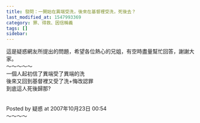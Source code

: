 ```yaml
---
title: 發問：一開始在異端受洗，後來在基督裡受洗，死後去？
last_modified_at: 1547993369
category: 罪、得救、因信稱義
tags: []
sidebar: 
---
```


<p>這是疑惑網友所提出的問題，希望各位熱心的兄姐，有空時盡量幫忙回答，謝謝大家。<br/><!--more-->～～～～～<br/>一個人起初信了異端受了異端的洗<br/>後來又回到基督裡又受了洗+悔改認罪<br/>到底這人死後歸那?<br/><br/><br/>Posted by 疑惑 at 2007年10月23日 00:54 <br/>～～～～<br/></p>